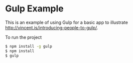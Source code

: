 Gulp Example
=============

This is an example of using Gulp for a basic app to illustrate http://vincent.is/introducing-people-to-gulp/.  

To run the project

```bash
$ npm install -g gulp
$ npm install
$ gulp
```
